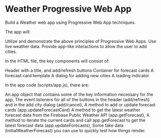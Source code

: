 # Weather Progressive Web App

Build a Weather web app using Progressive Web App techniques. 

The app will:

Utilize and demonstrate the above principles of Progressive Web Apps.
Use live weather data.
Provide app-like interactions to allow the user to add cities.

In the HTML file, the key components will consist of:

Header with a title, and add/refresh buttons
Container for forecast cards
A forecast card template
A dialog for adding new cities
A loading indicator

In the app code (scripts/app.js), there are:

An app object that contains some of the key information necessary for the app,
The event listeners for all of the buttons in the header (add/refresh) and in the add city dialog (add/cancel),
A method to add or update forecast cards (app.updateForecastCard)
A method to get the latest weather forecast data from the Firebase Public Weather API (app.getForecast),
A method to iterate the current cards and call app.getForecast to get the latest forecast data (app.updateForecasts),
Some fake data (initialWeatherForecast) you can use to quickly test how things render.
